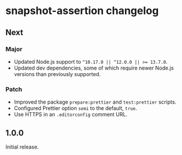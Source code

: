 # snapshot-assertion changelog

## Next

### Major

- Updated Node.js support to `^10.17.0 || ^12.0.0 || >= 13.7.0`.
- Updated dev dependencies, some of which require newer Node.js versions than previously supported.

### Patch

- Improved the package `prepare:prettier` and `test:prettier` scripts.
- Configured Prettier option `semi` to the default, `true`.
- Use HTTPS in an `.editorconfig` comment URL.

## 1.0.0

Initial release.
